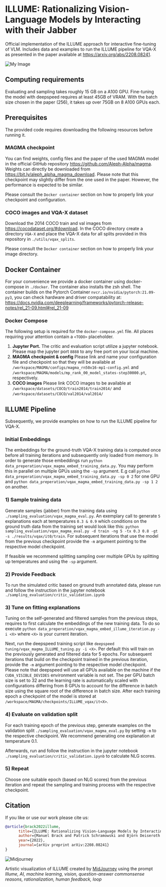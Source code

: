 # ILLUME: Rationalizing Vision-Language Models by Interacting with their Jabber

Official implementation of the ILLUME approach for interactive fine-tuning of VLM. Includes data and examples to
run the ILLUME pipeline for VQA-X as presented in the paper available at https://arxiv.org/abs/2208.08241.


![My Image](images/figure_readme.png)
## Computing requirements

Evaluating and sampling takes roughly 15 GB on a A100 GPU.
Fine-tuning the model with deepspeed requires at least 45GB of VRAM. With the batch size chosen in the
paper (256), it takes up over 75GB on 8 A100 GPUs each.

## Prerequisites

The provided code requires downloading the following resources before running it.

### MAGMA checkpoint
You can find weights, config files and the paper of the used MAGMA model in the official GitHub repository https://github.com/Aleph-Alpha/magma. Weights can directly be downloaded from https://bit.ly/aleph_alpha_magma_download. Please note that this checkpoint may
slightly differ from the one used in the paper. However, the performance is expected to be similar.

Please consult the ```Docker container``` section on how to properly link your checkpoint and configuration.

### COCO images and VQA-X dataset
Download the 2014 COCO train and val images from https://cocodataset.org/#download.
In the COCO directory create a directory ````VQA-X```` and place the VQA-X data for all splits provided in this repository
in ```./utils/vqax_splits```.

Please consult the ```Docker container``` section on how to properly link your image directory.

## Docker Container
For your convenience we provide a docker container using docker-compose in ```./docker```. The container also installs the zsh shell.
The container builds on the Pytorch Container ```nvcr.io/nvidia/pytorch:21.09-py3```, you can check hardware and driver compatability at: https://docs.nvidia.com/deeplearning/frameworks/pytorch-release-notes/rel_21-09.html#rel_21-09

### Docker Compose
The following setup is required for the ````docker-compose.yml```` file. All places requiring your attention contain a ```<TODO>``` placeholder.

 1. <b>Jupyter Port.</b> The critic and evaluation script utilize a jupyter notebook. Please map the jupyter port ````8888```` to any free port on your local machine.
 2. <b>MAGMA checkpoint & config</b> Please link and name your configuration file and checkpoint so that they will be available at ```/workspace/MAGMA/configs/magma_rn50x16-mp1-config.yml``` and ```/workspace/MAGMA/models/mp_rank_00_model_states-step30000.pt```, respectively.
 3. <b>COCO images</b> Please link COCO images to be available at ```/workspace/datasets/COCO/train2014/train2014/``` and ```/workspace/datasets/COCO/val2014/val2014/```

## ILLUME Pipeline
Subsequently, we provide examples on how to run the ILLUME pipeline for VQA-X.

### Initial Embeddings
The embeddings for the ground-truth VQA-X training data is computed once before all training iterations
and subsequently only loaded from memory. In order to generate those embeddings run ```python data_preperation/vqax_magma_embed_training_data.py```.
You may perform this in parallel on multiple GPUs using the ```-sp``` argument. E.g call ```python data_preperation/vqax_magma_embed_training_data.py -sp 0 2``` for one GPU and ```python data_preperation/vqax_magma_embed_training_data.py -sp 1 2``` on another.

### 1) Sample training data
Generate samples (jabber) from the training data using ```./sampling_evaluation/vqax_magma_eval.py```.
An exemplary call to generate ```5``` explanations each at temperatures ```0.3 & 0.9``` which conditions on the ground truth data from the training set would look like this:
```python sampling_evaluation/vqax_magma_eval.py -d train -ng 5 -tx 0.3 0.8 -gt -s ./results/vqax/it0/train```.
For subsequent iterations that use the model from the previous checkpoint provide the ```-m``` argument pointing to the respective model checkpoint.

If feasible we recommend splitting sampling over multiple GPUs by splitting up temperatures and using the ````-sp```` argument.

### 2) Provide Feedback
To run the simulated critic based on ground truth annotated data, please run and follow the instruction in the jupyter notebook
````./sampling_evaluation/critic_validation.ipynb````

### 3) Tune on fitting explanations
Tuning on the self-generated and filtered samples from the previous steps, requires to first calculate the embeddings
of the new training data. To do so execute ```python data_preperation/vqax_magma_embed_illume_iteration.py -i <X>``` where
```<X>``` is your current iteration.

Next, run the deepspeed training script like ```deepspeed tuning/vqax_magma_ILLUME_tuning.py -i <X>```. Per default this will train on
the previously generated and filtered data for 5 epochs. For subsequent iterations that build on the checkpoint trained in the previous iteration, provide the ```-m``` argument pointing to the respective model checkpoint.
Please note that deepspeed will use all GPUs available on the machine if the ````CUDA_VISIBLE_DEVIDES```` environment variable is not set.
The per GPU batch size is set to 32 and the learning rate is automatically scaled with configurations differing from 8 GPUs to account for the difference in batch size using the square root of the difference in batch size.
After each training epoch a checkpoint of the model is stored at ```/workspace/MAGMA/checkpoints/ILLUME_vqax/it<X>```.

### 4) Evaluate on validation split
For each training epoch of the previous step, generate examples on the validation split ```./sampling_evaluation/vqax_magma_eval.py```
by setting ```-m``` to the respective checkpoint. We recommend generating one explanation at temperature 0.1.

Afterwards, run and follow the instruction in  the jupyter notebook
````./sampling_evaluation/critic_validation.ipynb```` to calculate NLG scores.


### 5) Repeat
Choose one suitable epoch (based on NLG scores) from the previous iteration and repeat the sampling and training process with the respective checkpoint.


## Citation
If you like or use our work please cite us:
```bibtex
@article{brack2022illume,
      title={ILLUME: Rationalizing Vision-Language Models by Interacting with their Jabber}, 
      author={Manuel Brack and Patrick Schramowski and Björn Deiseroth and Kristian Kersting},
      year={2022},
      journal={arXiv preprint arXiv:2208.08241}
}
```

![Midjourney](images/Patricks_Illume_AI_machine_learning_vision_question-answer_comm_400.png)

Artistic visualization of ILLUME created by [MidJourney](https://midjourney.gitbook.io/docs/) using the prompt
<i>Illume, AI, machine learning, vision, question-answer commonsense reasons, rationalization, human feedback, loop</i>
